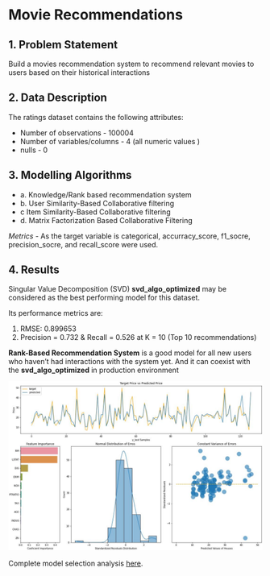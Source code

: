 # Movie Recommendations

## 1. Problem Statement

Build a movies recommendation system to recommend relevant movies to users based on their historical interactions 

## 2. Data Description

The ratings dataset contains the following attributes:

* Number of observations  - 100004
* Number of variables/columns - 4 (all numeric values )
* nulls - 0

## 3. Modelling Algorithms

- a.  Knowledge/Rank based recommendation system
- b.  User Similarity-Based Collaborative filtering
- c   Item Similarity-Based Collaborative filtering
- d.  Matrix Factorization Based Collaborative Filtering

*Metrics* - As the target variable is categorical, accurracy_score, f1_socre, precision_socre, and recall_score were used.

## 4. Results

Singular Value Decomposition (SVD) **svd_algo_optimized** may be considered as the best performing model for this dataset.	

Its performance metrics are:

1. RMSE: 0.899653
2. Precision = 0.732 & Recall = 0.526 at K = 10 (Top 10 recommendations)

**Rank-Based Recommendation System** is a good model for all new users who haven’t had interactions with the system yet. And it can coexist with the **svd_algo_optimized** in production environment


![Summary Charts](https://github.com/giomvp/AcademicProjects/blob/5b36cf9a000eec3c52c64a75badea0b29f95c820/BostonHousesPricePrediction/img/summary_plt.jpg)

Complete model selection analysis [here](https://github.com/giomvp/AcademicProjects/blob/d892ed547535eb5c82f62663fe59492280278b65/BostonHousesPricePrediction/BostonHousePricePrediction.ipynb).
